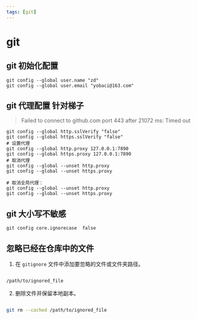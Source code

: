 ```yaml
---
tags: [git]
---
```


# git

## git 初始化配置

```shell
git config --global user.name "zd"
git config --global user.email "yobaci@163.com"
```

## git 代理配置 针对梯子

> Failed to connect to github.com port 443 after 21072 ms: Timed out

```shell
git config --global http.sslVerify "false"
git config --global https.sslVerify "false"
# 设置代理
git config --global http.proxy 127.0.0.1:7890
git config --global https.proxy 127.0.0.1:7890
# 取消代理
git config --global --unset http.proxy
git config --global --unset https.proxy

# 取消全局代理：
git config --global --unset http.proxy
git config --global --unset https.proxy
```

## git 大小写不敏感

```shell
git config core.ignorecase  false
```

## 忽略已经在仓库中的文件

1. 在 `gitignore` 文件中添加要忽略的文件或文件夹路径。

```bash title=".gitignore"

/path/to/ignored_file

```

2.  删除文件并保留本地副本。

```bash

git rm --cached /path/to/ignored_file

```
